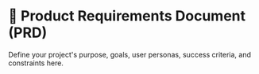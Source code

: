 # 📄 Product Requirements Document (PRD)

Define your project's purpose, goals, user personas, success criteria, and constraints here.
